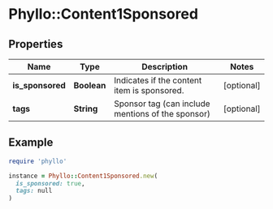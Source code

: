 # Phyllo::Content1Sponsored

## Properties

| Name | Type | Description | Notes |
| ---- | ---- | ----------- | ----- |
| **is_sponsored** | **Boolean** | Indicates if the content item is sponsored. | [optional] |
| **tags** | **String** | Sponsor tag (can include mentions of the sponsor) | [optional] |

## Example

```ruby
require 'phyllo'

instance = Phyllo::Content1Sponsored.new(
  is_sponsored: true,
  tags: null
)
```

